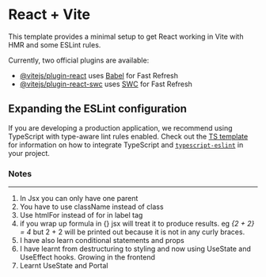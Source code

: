 # React + Vite

This template provides a minimal setup to get React working in Vite with HMR and some ESLint rules.

Currently, two official plugins are available:

- [@vitejs/plugin-react](https://github.com/vitejs/vite-plugin-react/blob/main/packages/plugin-react) uses [Babel](https://babeljs.io/) for Fast Refresh
- [@vitejs/plugin-react-swc](https://github.com/vitejs/vite-plugin-react/blob/main/packages/plugin-react-swc) uses [SWC](https://swc.rs/) for Fast Refresh

## Expanding the ESLint configuration

If you are developing a production application, we recommend using TypeScript with type-aware lint rules enabled. Check out the [TS template](https://github.com/vitejs/vite/tree/main/packages/create-vite/template-react-ts) for information on how to integrate TypeScript and [`typescript-eslint`](https://typescript-eslint.io) in your project.

### Notes

---

1. In Jsx you can only have one parent
2. You have to use className instead of class
3. Use htmlFor instead of for in label tag
4. if you wrap up formula in {} jsx will treat it to produce results. eg *{2 + 2} = 4* but 2 + 2 will be printed out because it is not in any curly braces.
5. I have also learn conditional statements and props
6. I have learnt from destructuring to styling and now using UseState and UseEffect hooks. Growing in the frontend
7. Learnt UseState and Portal